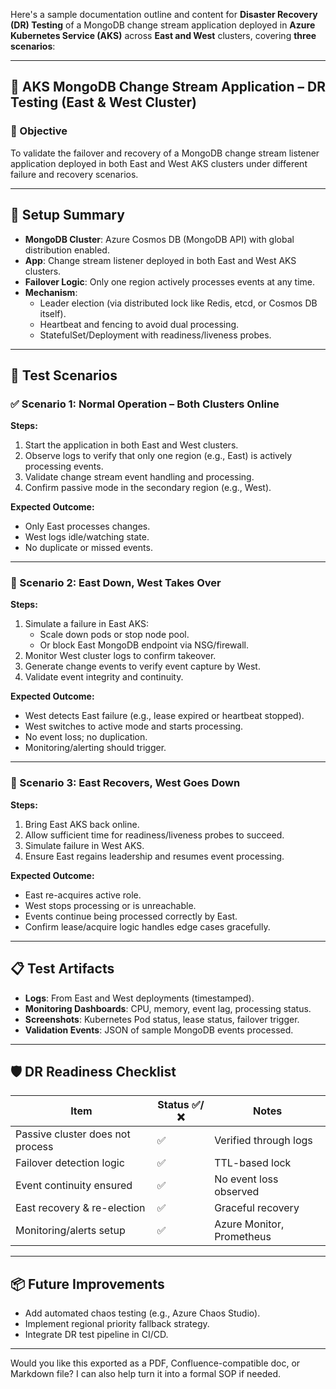Here's a sample documentation outline and content for **Disaster Recovery (DR) Testing** of a MongoDB change stream application deployed in **Azure Kubernetes Service (AKS)** across **East and West** clusters, covering **three scenarios**:

---

## 🧪 AKS MongoDB Change Stream Application – DR Testing (East & West Cluster)

### 🎯 Objective
To validate the failover and recovery of a MongoDB change stream listener application deployed in both East and West AKS clusters under different failure and recovery scenarios.

---

## 🔧 Setup Summary

- **MongoDB Cluster**: Azure Cosmos DB (MongoDB API) with global distribution enabled.
- **App**: Change stream listener deployed in both East and West AKS clusters.
- **Failover Logic**: Only one region actively processes events at any time.
- **Mechanism**: 
  - Leader election (via distributed lock like Redis, etcd, or Cosmos DB itself).
  - Heartbeat and fencing to avoid dual processing.
  - StatefulSet/Deployment with readiness/liveness probes.

---

## 📁 Test Scenarios

### ✅ Scenario 1: Normal Operation – Both Clusters Online

**Steps:**

1. Start the application in both East and West clusters.
2. Observe logs to verify that only one region (e.g., East) is actively processing events.
3. Validate change stream event handling and processing.
4. Confirm passive mode in the secondary region (e.g., West).

**Expected Outcome:**

- Only East processes changes.
- West logs idle/watching state.
- No duplicate or missed events.

---

### 🚫 Scenario 2: East Down, West Takes Over

**Steps:**

1. Simulate a failure in East AKS:
   - Scale down pods or stop node pool.
   - Or block East MongoDB endpoint via NSG/firewall.
2. Monitor West cluster logs to confirm takeover.
3. Generate change events to verify event capture by West.
4. Validate event integrity and continuity.

**Expected Outcome:**

- West detects East failure (e.g., lease expired or heartbeat stopped).
- West switches to active mode and starts processing.
- No event loss; no duplication.
- Monitoring/alerting should trigger.

---

### 🔁 Scenario 3: East Recovers, West Goes Down

**Steps:**

1. Bring East AKS back online.
2. Allow sufficient time for readiness/liveness probes to succeed.
3. Simulate failure in West AKS.
4. Ensure East regains leadership and resumes event processing.

**Expected Outcome:**

- East re-acquires active role.
- West stops processing or is unreachable.
- Events continue being processed correctly by East.
- Confirm lease/acquire logic handles edge cases gracefully.

---

## 📋 Test Artifacts

- **Logs**: From East and West deployments (timestamped).
- **Monitoring Dashboards**: CPU, memory, event lag, processing status.
- **Screenshots**: Kubernetes Pod status, lease status, failover trigger.
- **Validation Events**: JSON of sample MongoDB events processed.

---

## 🛡️ DR Readiness Checklist

| Item                              | Status ✅/❌ | Notes                          |
|-----------------------------------|-------------|--------------------------------|
| Passive cluster does not process | ✅          | Verified through logs          |
| Failover detection logic         | ✅          | TTL-based lock                 |
| Event continuity ensured         | ✅          | No event loss observed         |
| East recovery & re-election      | ✅          | Graceful recovery              |
| Monitoring/alerts setup          | ✅          | Azure Monitor, Prometheus      |

---

## 📦 Future Improvements

- Add automated chaos testing (e.g., Azure Chaos Studio).
- Implement regional priority fallback strategy.
- Integrate DR test pipeline in CI/CD.

---

Would you like this exported as a PDF, Confluence-compatible doc, or Markdown file? I can also help turn it into a formal SOP if needed.
